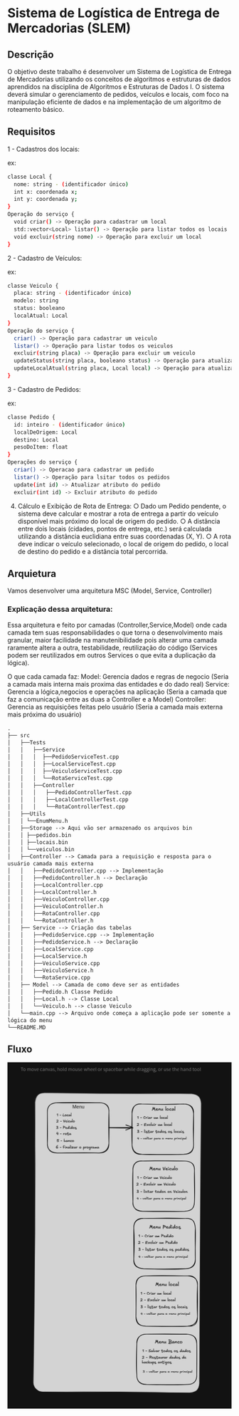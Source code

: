# Sistema de Logística de Entrega de Mercadorias (SLEM)

## Descrição

O objetivo deste trabalho é desenvolver um Sistema de Logística de Entrega de Mercadorias
utilizando os conceitos de algoritmos e estruturas de dados aprendidos na disciplina de
Algoritmos e Estruturas de Dados I. O sistema deverá simular o gerenciamento de pedidos,
veículos e locais, com foco na manipulação eficiente de dados e na implementação de um
algoritmo de roteamento básico.

## Requisitos

1 - Cadastros dos locais:

ex:
```sh
classe Local {
  nome: string - (identificador único)
  int x: coordenada x;
  int y: coordenada y;
}
Operação do serviço {
  void criar() -> Operação para cadastrar um local 
  std::vector<Local> listar() -> Operação para listar todos os locais
  void excluir(string nome) -> Operação para excluir um local
}
```

2 - Cadastro de Veículos:

ex:
```sh
classe Veiculo {
  placa: string - (identificador único)
  modelo: string
  status: booleano
  localAtual: Local
}
Operação do serviço {
  criar() -> Operação para cadastrar um veiculo
  listar() -> Operação para listar todos os veiculos
  excluir(string placa) -> Operação para excluir um veiculo
  updateStatus(string placa, booleano status) -> Operação para atualizar o status
  updateLocalAtual(string placa, Local local) -> Operação para atualizar o local atual do véiculo
}
```

3 - Cadastro de Pedidos:

ex:
```sh
classe Pedido {
  id: inteiro - (identificador único)
  localDeOrigem: Local
  destino: Local
  pesoDoItem: float
}
Operações do serviço {
  criar() -> Operacao para cadastrar um pedido
  listar() -> Operação para lsitar todos os pedidos
  update(int id) -> Atualizar atributo do pedido
  excluir(int id) -> Excluir atributo do pedido
```
4. Cálculo e Exibição de Rota de Entrega:
  ○ Dado um Pedido pendente, o sistema deve calcular e mostrar a rota de entrega
  a partir do veículo disponível mais próximo do local de origem do pedido.
  ○ A distância entre dois locais (cidades, pontos de entrega, etc.) será calculada
  utilizando a distância euclidiana entre suas coordenadas (X, Y).
  ○ A rota deve indicar o veículo selecionado, o local de origem do pedido, o local de
  destino do pedido e a distância total percorrida.


## Arquietura
 Vamos desenvolver uma arquitetura MSC (Model, Service, Controller)

### Explicação dessa arquitetura:
  Essa arquitetura e feito por camadas (Controller,Service,Model) onde cada camada tem suas responsabilidades o que torna o desenvolvimento mais granular, maior facilidade na manutenibilidade pois alterar uma camada raramente altera a outra, testabilidade, reutilização do código (Services podem ser reutilizados em outros Services o que evita a duplicação da lógica). 
  
  O que cada camada faz:
    Model: Gerencia dados e regras de negocio (Seria a camada mais interna mais proxima das entidades e do dado real)
    Service: Gerencia a lógica,negocios e operações na aplicação (Seria a camada que faz a comunicação entre as duas a Controller e a Model)
    Controller: Gerencia as requisições feitas pelo usuário (Seria a camada mais externa mais próxima do usuário)

```
.
├── src
│   ├──Tests
│   │   ├──Service
│   │   │  ├──PedidoServiceTest.cpp
│   │   │  ├──LocalServiceTest.cpp
│   │   │  ├──VeiculoServiceTest.cpp
│   │   │  └──RotaServiceTest.cpp
│   │   ├──Controller
│   │   │   ├──PedidoControllerTest.cpp
│   │   │   ├──LocalControllerTest.cpp
│   │   │   └──RotaControllerTest.cpp
│   ├──Utils
│   │ └──EnumMenu.h
│   ├──Storage --> Aqui vão ser armazenado os arquivos bin
│   │ ├──pedidos.bin
│   │ ├──locais.bin
│   │ └──veiculos.bin
│   ├──Controller --> Camada para a requisição e resposta para o usuário camada mais externa
│   │   ├──PedidoController.cpp --> Implementação
│   │   ├──PedidoController.h --> Declaração
│   │   ├──LocalController.cpp
│   │   ├──LocalController.h
│   │   ├──VeiculoController.cpp
│   │   ├──VeiculoController.h
│   │   ├──RotaController.cpp
│   │   └──RotaController.h
│   ├── Service --> Criação das tabelas
│   │   ├──PedidoService.cpp --> Implementação
│   │   ├──PedidoService.h --> Declaração
│   │   ├──LocalService.cpp
│   │   ├──LocalService.h
│   │   ├──VeiculoService.cpp
│   │   ├──VeiculoService.h
│   │   └──RotaService.cpp 
│   ├── Model --> Camada de como deve ser as entidades
│   │   ├──Pedido.h Classe Pedido
│   │   ├──Local.h --> Classe Local
│   │   └──Veiculo.h --> classe Veiculo
│   └──main.cpp --> Arquivo onde começa a aplicação pode ser somente a lógica do menu
└──README.MD
```
  
## Fluxo

![fluxo projeto](./fluxo_aeds_trabalho.png)<br/>
